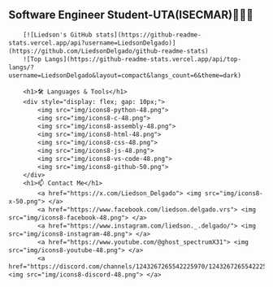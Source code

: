 <h2>Software Engineer Student-UTA(ISECMAR)👨🏽‍💻</h2>

        [![Liedson's GitHub stats](https://github-readme-stats.vercel.app/api?username=LiedsonDelgado)](https://github.com/LiedsonDelgado/github-readme-stats)
        ![Top Langs](https://github-readme-stats.vercel.app/api/top-langs/?username=LiedsonDelgado&layout=compact&langs_count=6&theme=dark)
        
        <h1>🛠️ Languages & Tools</h1>
        <div style="display: flex; gap: 10px;">
            <img src="img/icons8-python-48.png">
            <img src="img/icons8-c-48.png">
            <img src="img/icons8-assembly-48.png">
            <img src="img/icons8-html-48.png">
            <img src="img/icons8-css-48.png">
            <img src="img/icons8-js-48.png">
            <img src="img/icons8-vs-code-48.png">
            <img src="img/icons8-github-50.png">
        </div>
        <h1>📫 Contact Me</h1>
            <a href="https://x.com/Liedson_Delgado"> <img src="img/icons8-x-50.png"> </a>
            <a href="https://www.facebook.com/liedson.delgado.vrs"> <img src="img/icons8-facebook-48.png"> </a>
            <a href="https://www.instagram.com/liedson._.delgado/"> <img src="img/icons8-instagram-48.png"> </a>
            <a href="https://www.youtube.com/@ghost_spectrumX31"> <img src="img/icons8-youtube-48.png"> </a>
            <a href="https://discord.com/channels/1243267265542225970/1243267265542225975"> <img src="img/icons8-discord-48.png"> </a>
